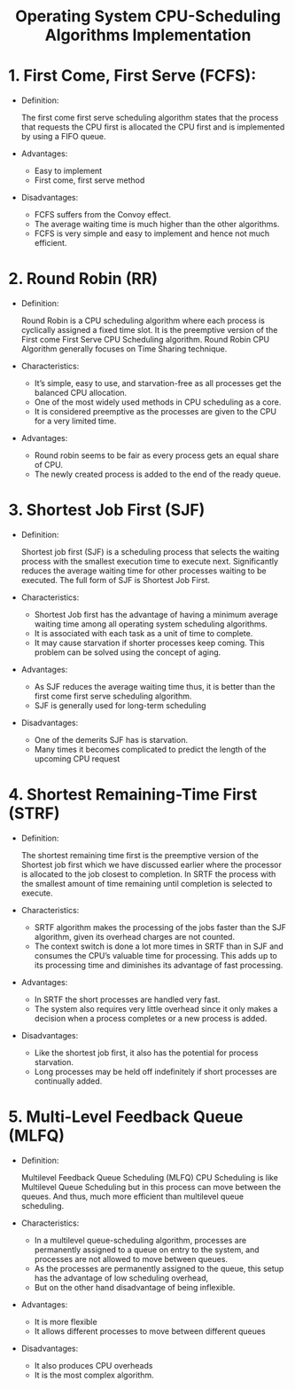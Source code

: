 <h1 align="center">Operating System CPU-Scheduling Algorithms Implementation</h1>

# 1. First Come, First Serve (FCFS):
  - Definition:
  
    The first come first serve scheduling algorithm states that the process that requests the CPU first is allocated the CPU first and is implemented by using a FIFO queue.
  - Advantages:
    
    * Easy to implement
    * First come, first serve method
    
  - Disadvantages:
    
    * FCFS suffers from the Convoy effect.
    * The average waiting time is much higher than the other algorithms.
    * FCFS is very simple and easy to implement and hence not much efficient.
# 2. Round Robin (RR)
  - Definition:
  
    Round Robin is a CPU scheduling algorithm where each process is cyclically assigned a fixed time slot. It is the preemptive version of the First come First Serve CPU Scheduling algorithm. Round Robin CPU Algorithm generally focuses on Time Sharing technique. 

  - Characteristics:
  
    * It’s simple, easy to use, and starvation-free as all processes get the balanced CPU allocation.
    * One of the most widely used methods in CPU scheduling as a core.
    * It is considered preemptive as the processes are given to the CPU for a very limited time.
    
  - Advantages: 
  
    * Round robin seems to be fair as every process gets an equal share of CPU.
    * The newly created process is added to the end of the ready queue.
# 3. Shortest Job First (SJF)
  - Definition:
  
    Shortest job first (SJF) is a scheduling process that selects the waiting process with the smallest execution time to execute next. Significantly reduces the average waiting time for other processes waiting to be executed. The full form of SJF is Shortest Job First.

  - Characteristics:
  
    * Shortest Job first has the advantage of having a minimum average waiting time among all operating system scheduling algorithms.
    * It is associated with each task as a unit of time to complete.
    * It may cause starvation if shorter processes keep coming. This problem can be solved using the concept of aging.

  - Advantages:
  
    * As SJF reduces the average waiting time thus, it is better than the first come first serve scheduling algorithm.
    * SJF is generally used for long-term scheduling
    
  - Disadvantages:
  
    * One of the demerits SJF has is starvation.
    * Many times it becomes complicated to predict the length of the upcoming CPU request

# 4. Shortest Remaining-Time First (STRF)
  - Definition:
  
    The shortest remaining time first is the preemptive version of the Shortest job first which we have discussed earlier where the processor is allocated to the job closest to completion. In SRTF the process with the smallest amount of time remaining until completion is selected to execute.

  - Characteristics:
  
    * SRTF algorithm makes the processing of the jobs faster than the SJF algorithm, given its overhead charges are not counted. 
    * The context switch is done a lot more times in SRTF than in SJF and consumes the CPU’s valuable time for processing. This adds up to its processing time and diminishes its advantage of fast processing.
    
  - Advantages:
    
    * In SRTF the short processes are handled very fast.
    * The system also requires very little overhead since it only makes a decision when a process completes or a new process is added. 

  - Disadvantages:

    * Like the shortest job first, it also has the potential for process starvation. 
    * Long processes may be held off indefinitely if short processes are continually added. 
    
# 5. Multi-Level Feedback Queue (MLFQ)
  - Definition:
  
    Multilevel Feedback Queue Scheduling (MLFQ) CPU Scheduling is like  Multilevel Queue Scheduling but in this process can move between the queues. And thus, much more efficient than multilevel queue scheduling. 

  - Characteristics:
  
    * In a multilevel queue-scheduling algorithm, processes are permanently assigned to a queue on entry to the system, and processes are not allowed to move between queues. 
    * As the processes are permanently assigned to the queue, this setup has the advantage of low scheduling overhead, 
    * But on the other hand disadvantage of being inflexible.

  - Advantages:
  
    * It is more flexible
    * It allows different processes to move between different queues

  - Disadvantages:
  
    * It also produces CPU overheads
    * It is the most complex algorithm.

